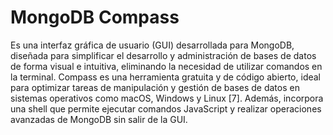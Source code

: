 # MongoDB Compass

Es una interfaz gráfica de usuario (GUI) desarrollada para MongoDB, diseñada para simplificar el desarrollo y administración de bases de datos de forma visual e intuitiva, eliminando la necesidad de utilizar comandos en la terminal. Compass es una herramienta gratuita y de código abierto, ideal para optimizar tareas de manipulación y gestión de bases de datos en sistemas operativos como macOS, Windows y Linux ​[7]​. Además, incorpora una shell que permite ejecutar comandos JavaScript y realizar operaciones avanzadas de MongoDB sin salir de la GUI.
